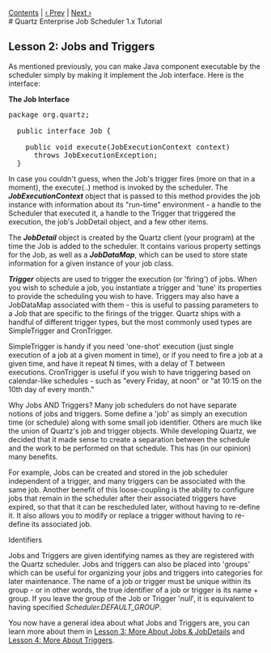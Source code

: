 <div class="secNavPanel"><a href="./">Contents</a> | <a href="/documentation/quartz-1.x/tutorials/TutorialLesson01">&lsaquo;&nbsp;Prev</a> | <a href="/documentation/quartz-1.x/tutorials/TutorialLesson03">Next&nbsp;&rsaquo;</a></div>
# Quartz Enterprise Job Scheduler 1.x Tutorial

## Lesson 2: Jobs and Triggers

As mentioned previously, you can make Java component executable by the scheduler simply by making it implement
the Job interface. Here is the interface:

**The Job Interface**

<pre>
package org.quartz;

  public interface Job {

    public void execute(JobExecutionContext context)
      throws JobExecutionException;
  }
</pre>



In case you couldn't guess, when the Job's trigger fires (more on that in a moment), the execute(..) method is
invoked by the scheduler. The ***JobExecutionContext*** object that is passed to this method provides the job
instance with information about its "run-time" environment - a handle to the Scheduler that executed it, a handle to the
Trigger that triggered the execution, the job's JobDetail object, and a few other items.

The ***JobDetail*** object is created by the Quartz client (your program) at the time the Job is added
to the scheduler. It contains various property settings for the Job, as well as a ***JobDataMap***, which can
be used to store state information for a given instance of your job class.

***Trigger*** objects are used to trigger the execution (or 'firing') of jobs. When you wish to
schedule a job, you instantiate a trigger and 'tune' its properties to provide the scheduling you wish to have. Triggers
may also have a JobDataMap associated with them - this is useful to passing parameters to a Job that are specific to the
firings of the trigger. Quartz ships with a handful of different trigger types, but the most commonly used types are
SimpleTrigger and CronTrigger.

SimpleTrigger is handy if you need 'one-shot' execution (just single execution of a job at a given moment in
time), or if you need to fire a job at a given time, and have it repeat N times, with a delay of T between executions.
CronTrigger is useful if you wish to have triggering based on calendar-like schedules - such as "every Friday, at noon"
or "at 10:15 on the 10th day of every month."

Why Jobs AND Triggers? Many job schedulers do not have separate notions of jobs and triggers. Some define a 'job'
as simply an execution time (or schedule) along with some small job identifier. Others are much like the union of
Quartz's job and trigger objects. While developing Quartz, we decided that it made sense to create a separation between
the schedule and the work to be performed on that schedule. This has (in our opinion) many benefits.

For example, Jobs can be created and stored in the job scheduler independent of a trigger, and many triggers can
be associated with the same job. Another benefit of this loose-coupling is the ability to configure jobs that remain in
the scheduler after their associated triggers have expired, so that that it can be rescheduled later, without having to
re-define it. It also allows you to modify or replace a trigger without having to re-define its associated job.

Identifiers

Jobs and Triggers are given identifying names as they are registered with the Quartz scheduler. Jobs and triggers
can also be placed into 'groups' which can be useful for organizing your jobs and triggers into categories for later
maintenance. The name of a job or trigger must be unique within its group - or in other words, the true identifier of a
job or trigger is its name + group. If you leave the group of the Job or Trigger '*null*', it is equivalent to
having specified *Scheduler.DEFAULT_GROUP*.

You now have a general idea about what Jobs and Triggers are, you can learn more about them in <a
    href="/documentation/quartz-1.x/tutorials/TutorialLesson03" title="Tutorial Lesson 3">Lesson 3: More About Jobs &amp; JobDetails</a> and <a
    href="/documentation/quartz-1.x/tutorials/TutorialLesson04" title="Tutorial Lesson 4">Lesson 4: More About Triggers</a>.





